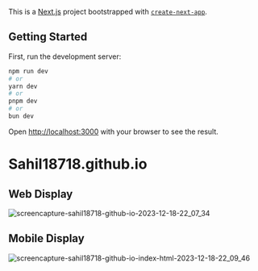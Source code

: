This is a [Next.js](https://nextjs.org) project bootstrapped with [`create-next-app`](https://nextjs.org/docs/app/api-reference/cli/create-next-app).

## Getting Started

First, run the development server:

```bash
npm run dev
# or
yarn dev
# or
pnpm dev
# or
bun dev
```

Open [http://localhost:3000](http://localhost:3000) with your browser to see the result.

# Sahil18718.github.io

## Web Display
![screencapture-sahil18718-github-io-2023-12-18-22_07_34](https://github.com/Sahil18718/Sahil18718.github.io/assets/119488054/22c2e959-6f20-438b-ab69-05049f53eac7)

## Mobile Display
![screencapture-sahil18718-github-io-index-html-2023-12-18-22_09_46](https://github.com/Sahil18718/Sahil18718.github.io/assets/119488054/d6cfc128-5d7e-42da-b312-c95cda3e38de)
